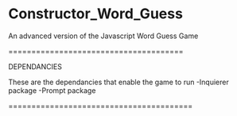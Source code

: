 # Constructor_Word_Guess
An advanced version of the Javascript Word Guess Game

======================================

DEPENDANCIES

These are the dependancies that enable the game to run
-Inquierer package
-Prompt package

========================================


